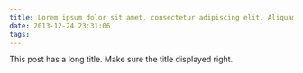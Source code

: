 ```yaml
---
title: Lorem ipsum dolor sit amet, consectetur adipiscing elit. Aliquam justo turpis, tincidunt ac convallis id.
date: 2013-12-24 23:31:06
tags:
---
```


This post has a long title. Make sure the title displayed right.
